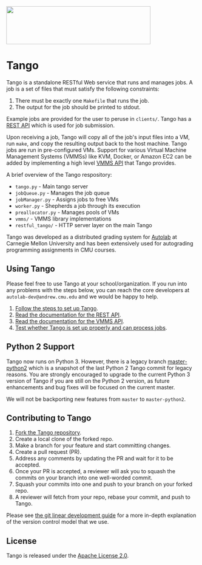 <a href="http://autolabproject.com">
  <img src="images/autolab_banner.svg" width="380px" height="100px">
</a>

Tango
======

Tango is a standalone RESTful Web service that runs and manages jobs. A job is a set of files that must satisfy the following constraints:

1. There must be exactly one `Makefile` that runs the job.
2. The output for the job should be printed to stdout.

Example jobs are provided for the user to peruse in `clients/`. Tango has a [REST API](https://docs.autolabproject.com/tango-rest/) which is used for job submission.

Upon receiving a job, Tango will copy all of the job's input files into a VM, run `make`, and copy the resulting output back to the host machine. Tango jobs are run in pre-configured VMs. Support for various Virtual Machine Management Systems (VMMSs) like KVM, Docker, or Amazon EC2 can be added by implementing a high level [VMMS API](https://docs.autolabproject.com/tango-vmms/) that Tango provides.

A brief overview of the Tango respository:

* `tango.py` - Main tango server
* `jobQueue.py` - Manages the job queue
* `jobManager.py` - Assigns jobs to free VMs
* `worker.py` - Shepherds a job through its execution
* `preallocator.py` - Manages pools of VMs
* `vmms/` - VMMS library implementations
* `restful_tango/` - HTTP server layer on the main Tango

Tango was developed as a distributed grading system for [Autolab](https://github.com/autolab/Autolab) at Carnegie Mellon University and has been extensively used for autograding programming assignments in CMU courses.

## Using Tango

Please feel free to use Tango at your school/organization. If you run into any problems with the steps below, you can reach the core developers at `autolab-dev@andrew.cmu.edu` and we would be happy to help.

1. [Follow the steps to set up Tango](https://docs.autolabproject.com/tango/).
2. [Read the documentation for the REST API](https://docs.autolabproject.com/tango-rest/).
3. [Read the documentation for the VMMS API](https://docs.autolabproject.com/tango-vmms/).
4. [Test whether Tango is set up properly and can process jobs](https://docs.autolabproject.com/tango-cli/).

## Python 2 Support
Tango now runs on Python 3. However, there is a legacy branch [master-python2](https://github.com/autolab/Tango/tree/master-python2) which is a snapshot of the last Python 2 Tango commit for legacy reasons. You are strongly encouraged to upgrade to the current Python 3 version of Tango if you are still on the Python 2 version, as future enhancements and bug fixes will be focused on the current master.

We will not be backporting new features from `master` to `master-python2`.

## Contributing to Tango

1. [Fork the Tango repository](https://github.com/autolab/Tango).
2. Create a local clone of the forked repo.
3. Make a branch for your feature and start committing changes.
3. Create a pull request (PR).
4. Address any comments by updating the PR and wait for it to be accepted.
5. Once your PR is accepted, a reviewer will ask you to squash the commits on your branch into one well-worded commit.
6. Squash your commits into one and push to your branch on your forked repo.
7. A reviewer will fetch from your repo, rebase your commit, and push to Tango.

Please see [the git linear development guide](https://github.com/edx/edx-platform/wiki/How-to-Rebase-a-Pull-Request) for a more in-depth explanation of the version control model that we use.

## License

Tango is released under the [Apache License 2.0](http://opensource.org/licenses/Apache-2.0).
